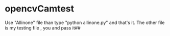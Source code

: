 # opencvCamtest
Use "Allinone" file than type "python allinone.py" and that's it.
The other file is my testing file , you and pass it##
